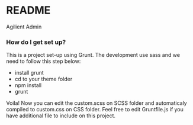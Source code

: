 # README #

Agilient Admin

### How do I get set up? ###

This is a project set-up using Grunt. The development use sass and we need to follow this step below:

* install grunt
* cd to your theme folder
* npm install
* grunt

Voila! Now you can edit the custom.scss on SCSS folder and automaticaly compiled to custom.css on CSS folder. Feel free to edit Gruntfile.js if you have additional file to include on this project.